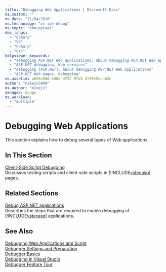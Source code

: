 ```yaml
---
title: "Debugging Web Applications | Microsoft Docs"
ms.custom: ""
ms.date: "11/04/2016"
ms.technology: "vs-ide-debug"
ms.topic: "conceptual"
dev_langs: 
  - "CSharp"
  - "VB"
  - "FSharp"
  - "C++"
helpviewer_keywords: 
  - "debugging ASP.NET Web applications, about debugging ASP.NET Web applications"
  - "ASP.NET debugging, Web services"
  - "debugging [ASP.NET], about debugging ASP.NET Web applications"
  - "ASP.NET Web pages, debugging"
ms.assetid: a096a90d-6d0d-4752-9fb5-417635ccab3e
author: "mikejo5000"
ms.author: "mikejo"
manager: douge
ms.workload: 
  - "multiple"
---
```

# Debugging Web Applications
This section explains how to debug several types of Web applications.  
  
## In This Section   
 [Client-Side Script Debugging](../debugger/client-side-script-debugging.md)  
 Discusses testing scripts and client-side scripts in [!INCLUDE[vstecasp](../code-quality/includes/vstecasp_md.md)] pages.  
  
## Related Sections  
 [Debug ASP.NET applications](../debugger/how-to-enable-debugging-for-aspnet-applications.md)  
 Describes the steps that are required to enable debugging of [!INCLUDE[vstecasp](../code-quality/includes/vstecasp_md.md)] applications.  
  
## See Also  
 [Debugging Web Applications and Script](../debugger/debugging-web-applications-and-script.md)   
 [Debugger Settings and Preparation](../debugger/debugger-settings-and-preparation.md)   
 [Debugger Basics](../debugger/debugger-basics.md)   
 [Debugging in Visual Studio](../debugger/index.md)  
 [Debugger Feature Tour](../debugger/debugger-feature-tour.md)